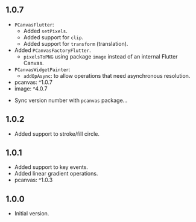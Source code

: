 ## 1.0.7

- `PCanvasFlutter`:
  - Added `setPixels`.
  - Added support for `clip`.
  - Added support for `transform` (translation).
- Added `PCanvasFactoryFlutter`.
  - `pixelsToPNG` using package `image` instead of an internal Flutter Canvas. 
- `PCanvasWidgetPainter`:
  - `addOpAsync`: to allow operations that need asynchronous resolution.
- pcanvas: ^1.0.7
- image: ^4.0.7

* Sync version number with `pcanvas` package...

## 1.0.2

- Added support to stroke/fill circle.

## 1.0.1

- Added support to key events.
- Added linear gradient operations.
- pcanvas: ^1.0.3

## 1.0.0

- Initial version.
